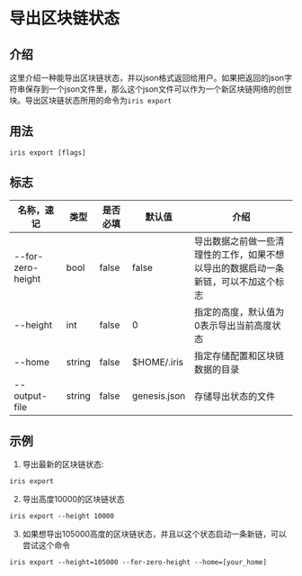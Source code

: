 # 导出区块链状态

## 介绍

这里介绍一种能导出区块链状态，并以json格式返回给用户。如果把返回的json字符串保存到一个json文件里，那么这个json文件可以作为一个新区块链网络的创世块。导出区块链状态所用的命令为`iris export`

## 用法

```
iris export [flags]
```

## 标志

| 名称，速记          | 类型   | 是否必填 | 默认值   | 介绍    |
| ------------------- | -----  | -------- | -------- | -------------- |
| --for-zero-height   | bool   | false    | false    | 导出数据之前做一些清理性的工作，如果不想以导出的数据启动一条新链，可以不加这个标志 |
| --height            | int    | false    | 0        | 指定的高度，默认值为0表示导出当前高度状态 |
| --home              | string | false    | $HOME/.iris | 指定存储配置和区块链数据的目录 |
| --output-file       | string | false    | genesis.json |  存储导出状态的文件 |

## 示例

1. 导出最新的区块链状态:
```
iris export
```
2. 导出高度10000的区块链状态
```
iris export --height 10000
```
3. 如果想导出105000高度的区块链状态，并且以这个状态启动一条新链，可以尝试这个命令
```
iris export --height=105000 --for-zero-height --home=[your_home]
```